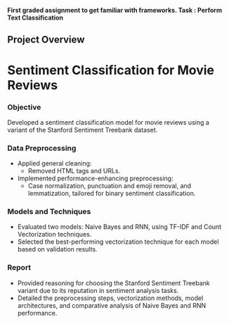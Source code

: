 **First graded assignment to get familiar with frameworks. Task : Perform Text Classification**

## Project Overview

# Sentiment Classification for Movie Reviews

### Objective
Developed a sentiment classification model for movie reviews using a variant of the Stanford Sentiment Treebank dataset.

### Data Preprocessing
- Applied general cleaning:
  - Removed HTML tags and URLs.
- Implemented performance-enhancing preprocessing:
  - Case normalization, punctuation and emoji removal, and lemmatization, tailored for binary sentiment classification.

### Models and Techniques
- Evaluated two models: Naive Bayes and RNN, using TF-IDF and Count Vectorization techniques.
- Selected the best-performing vectorization technique for each model based on validation results.

### Report
- Provided reasoning for choosing the Stanford Sentiment Treebank variant due to its reputation in sentiment analysis tasks.
- Detailed the preprocessing steps, vectorization methods, model architectures, and comparative analysis of Naive Bayes and RNN performance.
